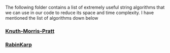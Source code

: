 The following folder contains a list of extremely useful string algorithms that we can use in our  code to reduce
its space and time complexity.
I have mentioned the list of algorithms down below
### [Knuth-Morris-Pratt](KMP/readme.md)
### [RabinKarp](RabinKarp/readme.md)
